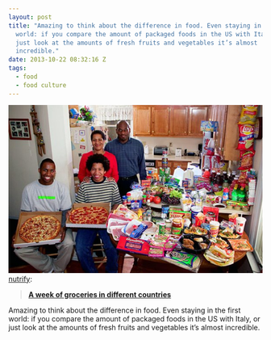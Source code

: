 ```yaml
---
layout: post
title: "Amazing to think about the difference in food. Even staying in the first
  world: if you compare the amount of packaged foods in the US with Italy, or
  just look at the amounts of fresh fruits and vegetables it’s almost
  incredible."
date: 2013-10-22 08:32:16 Z
tags:
  - food
  - food culture
---
```

![](/media/2013/10/64760632271.jpg)
[nutrify](http://nutrify.tumblr.com/post/64689172334/a-week-of-groceries-in-different-countries):

> [**A week of groceries in different countries**](http://realitypod.com/2013/05/a-week-of-groceries-in-different-countries-pictures/#eFLP0xzxyg7DjpDk.01)

Amazing to think about the difference in food. Even staying in the first world: if you compare the amount of packaged foods in the US with Italy, or just look at the amounts of fresh fruits and vegetables it’s almost incredible.
